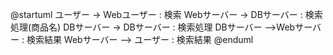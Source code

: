 @startuml
ユーザー -> Webユーザー : 検索
Webサーバー -> DBサーバー : 検索処理(商品名)
DBサーバー -> DBサーバー : 検索処理
DBサーバー -->Webサーバー : 検索結果
Webサーバー --> ユーザー : 検索結果
@enduml


